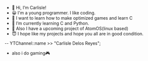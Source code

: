 - 👋 Hi, I’m Carlisle!
- 😀 I'm a young programmer. I like coding.
- 👀 I want to learn how to make optimized games and learn C
- 🌱 I’m currently learning C and Python.
- 🌱 Also I have a upcoming project of AtomOS(linux based)
- 😇 I hope like my projects and hope you all are in good condition.



--  YTChannel::name >> "Carlisle Delos Reyes";
- also i do gaming🎮

<This is my special and first README.md file>

<!---
Carlisle03/Carlisle03 is a ✨ special ✨ repository because its `README.md` (this file) appears on your GitHub profile.
You can click the Preview link to take a look at your changes.
--->
